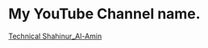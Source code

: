 <html>
<body>

<h1>My YouTube Channel name.</h1>

<p><a href="https://youtube.com/@technicalshahinur_al-amin8276">Technical Shahinur_Al-Amin </a></p>

</body>
</html>

